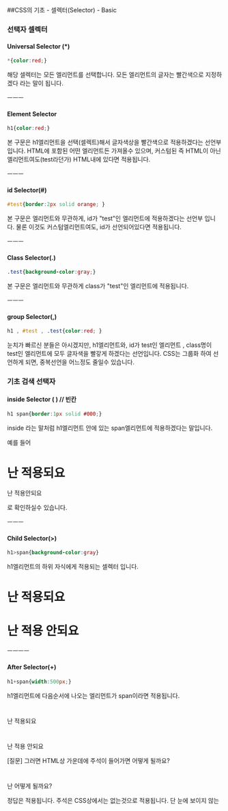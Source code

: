 ##CSS의 기초 - 셀렉터(Selector) - Basic

### 선택자 셀렉터

#### Universal Selector (*)
```css
*{color:red;}
```

해당 셀렉터는 모든 엘리먼트를 선택합니다. 모든 엘리먼트의 글자는 빨간색으로 지정하겠다 라는 말이 됩니다.

ㅡㅡㅡ

#### Element Selector

```css
h1{color:red;}
```
본 구문은 h1엘리먼트을 선택(셀렉트)해서 글자색상을 빨간색으로 적용하겠다는 선언부입니다.
HTML에 포함된 어떤 엘리먼트든 가져올수 있으며, 커스텀된 즉 HTML이 아닌 엘리먼트여도(test라던가) HTML내에 있다면 적용됩니다.

ㅡㅡㅡ

#### id Selector(#)

```css
#test{border:2px solid orange; }
```

본 구문은 엘리먼트와 무관하게, id가 "test"인 엘리먼트에 적용하겠다는 선언부 입니다.
물론 이것도 커스텀엘리먼트여도, id가 선언되어있다면 적용됩니다.

ㅡㅡㅡ
#### Class Selector(.)

```css
.test{background-color:gray;}
```

본 구문은 엘리먼트와 무관하게 class가 "test"인 엘리먼트에 적용됩니다.

ㅡㅡㅡ

####  group Selector(,)
```css
h1 , #test , .test{color:red; }
```

눈치가 빠르신 분들은 아시겠지만, h1엘리먼트와, id가 test인 엘리먼트 , class명이 test인 엘리먼트에 모두 글자색을 빨갛게 하겠다는 선언입니다.
CSS는 그룹화 하여 선언하게 되면, 중복선언을 어느정도 줄일수 있습니다.



### 기초 검색 선택자

#### inside Selector ( ) // 빈칸

```css
h1 span{border:1px solid #000;}
```

inside 라는 말처럼 h1엘리먼트 안에 있는 span엘리먼트에 적용하겠다는 말입니다.

예를 들어

<h1><span>난 적용되요</span></h1>
<span>난 적용안되요</span>

로 확인하실수 있습니다.

ㅡㅡㅡ

#### Child Selector(>)

```css
h1>span{background-color:gray}
```

h1엘리먼트의 하위 자식에게 적용되는 셀렉터 입니다.

<h1><span>난 적용되요</span></h1>
<h1><div><span>난 적용 안되요</span></div></h1>

ㅡㅡㅡㅡ

#### After Selector(+)

```css
h1+span{width:500px;}
```

h1엘리먼트에 다음순서에 나오는 엘리먼트가 span이라면 적용됩니다.

<h1></h1><span>난 적용되요</span>
<h1></h1><div></div><span>난 적용 안되요</span>

[질문] 그러면 HTML상 가운데에 주석이 들어가면 어떻게 될까요?
<h1></h1><!--주석 --><span>난 어떻게 될까요?</span>

정답은 적용됩니다. 주석은 CSS상에서는 없는것으로 적용됩니다.
단 눈에 보이지 않는 <style>이나 <script>같은 구문은 적용이 되지 않습니다.

ㅡㅡㅡㅡ

#### Preceded Selector(~)

```css
h1~span{width:300px}
```

after 셀렉터와 반대개념입니다.
즉 h1엘리먼트 이전에 span이 있으면 적용됩니다.

<span>난 적용되요</span><h1></h1>
<span>난 적용 안되요</span><div></div><h1></h1>